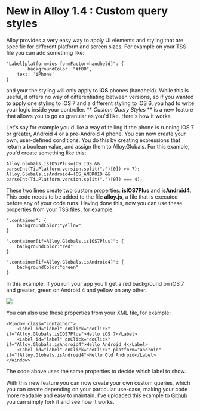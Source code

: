 # New in Alloy 1.4 : Custom query styles

Alloy provides a very easy way to apply UI elements and styling that are specific for different platform and screen sizes.  For example on your TSS file you can add something like:

	"Label[platform=ios formFactor=handheld]": {
    		backgroundColor: "#f00",
	    text: 'iPhone'
	}
	
and your the styling will only apply to **iOS** phones (handheld).  While this is useful, it offers no way of differentiating between versions, so if you wanted to apply one styling to iOS 7 and a different styling to iOS 6, you had to write your logic inside your controller.  ** *Custom Query Styles* ** is a new feature that allows you to go as granular as you'd like.  Here's how it works.

Let's say for example you'd like a way of telling if the phone is running iOS 7 or greater, Android 4 or a pre-Android 4 phone.  You can now create your own, user-defined conditions.  You do this by creating expressions that return a boolean value, and assign them to Alloy.Globals.  For this example, you'd create something like this:

	Alloy.Globals.isIOS7Plus=(OS_IOS && parseInt(Ti.Platform.version.split(".")[0]) >= 7);
	Alloy.Globals.isAndroid4=(OS_ANDROID && parseInt(Ti.Platform.version.split(".")[0]) === 4);

These two lines create two custom properties: **isIOS7Plus** and **isAndroid4**.  This code needs to be added to the file **alloy.js**, a file that is executed before any of your code runs.  Having done this, now you can use these properties from your TSS files, for example:
	
	".container": {
		backgroundColor:"yellow"
	}

	".container[if=Alloy.Globals.isIOS7Plus]": {
		backgroundColor:"red"
	}

	".container[if=Alloy.Globals.isAndroid4]": {
		backgroundColor:"green"
	}

 In this example, if you run your app you'll get a red background on iOS 7 and greater, green on Android 4 and yellow on any other.
 
 ![](http://drops.ricardoalcocer.com/drops/tss_queries-2i6Ec7SGuf.png)
 
 You can also use these properties from your XML file, for example:
 
 
	<Window class="container">
		<Label id="label" onClick="doClick" if="Alloy.Globals.isIOS7Plus">Hello iOS 7</Label>
		<Label id="label" onClick="doClick" if="Alloy.Globals.isAndroid4">Hello Android 4</Label>
		<Label id="label" onClick="doClick" platform="android" if="!Alloy.Globals.isAndroid4">Hello Old Android</Label>
	</Window>

The code above uses the same properties to decide which label to show.

With this new feature you can now create your own custom queries, which you can create depending on your particular use-case, making your code more readable and easy to maintain.  I've uploaded this example to [Github]() you can simply fork it and see how it works.
